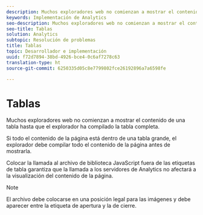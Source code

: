 ```yaml
---
description: Muchos exploradores web no comienzan a mostrar el contenido de una tabla hasta que el explorador ha compilado la tabla completa.
keywords: Implementación de Analytics
seo-description: Muchos exploradores web no comienzan a mostrar el contenido de una tabla hasta que el explorador ha compilado la tabla completa.
seo-title: Tablas
solution: Analytics
subtopic: Resolución de problemas
title: Tablas
topic: Desarrollador e implementación
uuid: f72d7894-38bd-4926-bce4-0c6af7278c63
translation-type: ht
source-git-commit: 6250335d05c8e7799802fce26192896a7a6598fe

---
```



# Tablas

Muchos exploradores web no comienzan a mostrar el contenido de una tabla hasta que el explorador ha compilado la tabla completa.

Si todo el contenido de la página está dentro de una tabla grande, el explorador debe compilar todo el contenido de la página antes de mostrarla.

Colocar la llamada al archivo de biblioteca JavaScript fuera de las etiquetas de tabla garantiza que la llamada a los servidores de Analytics no afectará a la visualización del contenido de la página.

>[!NOTE]
>
>El archivo debe colocarse en una posición legal para las imágenes y debe aparecer entre la etiqueta de apertura <body> y la de </body> cierre.

